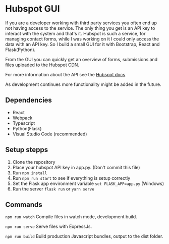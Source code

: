 # Hubspot GUI
If you are a developer working with third party services you often end up not having access to the service. The only thing you get is an API key to interact with the system and that's it. 
Hubspot is such a service, for managing contact forms, while I was working on it I could only access the data with an API key. So I build a small GUI for it with Bootstrap, React and Flask(Python). 

From the GUI you can quickly get an overview of forms, submissions and files uploaded to the Hubspot CDN. 

For more information about the API see the [Hubspot docs](https://developers.hubspot.com/docs/api/overview).

As development continues more functionality might be added in the future.

## Dependencies 
- React
- Webpack
- Typescript
- Python(Flask)
- Visual Studio Code (recommended)

## Setup stepps 
1. Clone the repository 
2. Place your hubspot API key in app.py. (Don't commit this file)
2. Run `npm install`
3. Run `npm run start` to see if everything is setup correctly
4. Set the Flask app environment variable `set FLASK_APP=app.py` (Windows)
5. Run the server `flask run` or `yarn serve`

## Commands 

`npm run watch` Compile files in watch mode, development build. 

`npm run serve` Serve files with ExpressJs. 

`npm run build` Build production Javascript bundles, output to the dist folder. 


